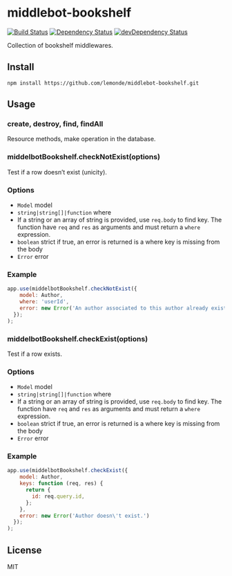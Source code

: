 # middlebot-bookshelf
[![Build Status](https://travis-ci.org/lemonde/middlebot-bookshelf.svg?branch=master)](https://travis-ci.org/lemonde/middlebot-bookshelf)
[![Dependency Status](https://david-dm.org/lemonde/middlebot-bookshelf.svg?theme=shields.io)](https://david-dm.org/lemonde/middlebot-bookshelf)
[![devDependency Status](https://david-dm.org/lemonde/middlebot-bookshelf/dev-status.svg?theme=shields.io)](https://david-dm.org/lemonde/middlebot-bookshelf#info=devDependencies)

Collection of bookshelf middlewares.

## Install

```
npm install https://github.com/lemonde/middlebot-bookshelf.git
```

## Usage

### create, destroy, find, findAll

Resource methods, make operation in the database.

### middelbotBookshelf.checkNotExist(options)

Test if a row doesn’t exist (unicity).

### Options

- `Model` model
- `string|string[]|function` where
- If a string or an array of string is provided, use `req.body` to find key. The function have `req` and `res` as arguments and must return a `where` expression.
- `boolean` strict if true, an error is returned is a where key is missing from the body
- `Error` error

### Example

```js
app.use(middelbotBookshelf.checkNotExist({
    model: Author,
    where: 'userId',
    error: new Error('An author associated to this author already exist.')
  });
);
```

### middelbotBookshelf.checkExist(options)

Test if a row exists.

### Options

- `Model` model
- `string|string[]|function` where
- If a string or an array of string is provided, use `req.body` to find key. The function have `req` and `res` as arguments and must return a `where` expression.
- `boolean` strict if true, an error is returned is a where key is missing from the body
- `Error` error

### Example

```js
app.use(middelbotBookshelf.checkExist({
    model: Author,
    keys: function (req, res) {
      return {
        id: req.query.id,
      };
    },
    error: new Error('Author doesn\'t exist.')
  });
);
```

## License

MIT
